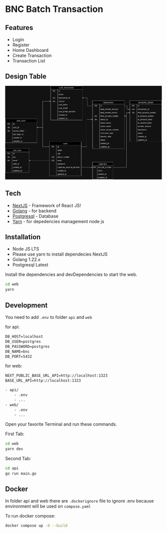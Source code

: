# BNC Batch Transaction

## Features

- Login
- Register
- Home Dashboard
- Create Transaction
- Transaction List

## Design Table

![design_table](./docs/bnc_diagram.jpg)

## Tech

- [NextJS] - Framework of React JS!
- [Golang] - for backend
- [Postgresql] - Database
- [Yarn] - for depedencies management node js

## Installation

- Node JS LTS
- Please use yarn to install dependecies NextJS
- Golang 1.22.x
- Postgresql Latest

Install the dependencies and devDependencies to start the web.

```sh
cd web
yarn
```

## Development

You need to add `.env` to folder `api` and `web`

for api:

```
DB_HOST=localhost
DB_USER=postgres
DB_PASSWORD=postgres
DB_NAME=bnc
DB_PORT=5432
```

for web:

```
NEXT_PUBLIC_BASE_URL_API=http://localhost:1323
BASE_URL_API=http://localhost:1323
```

```
- api/
    - .env
    - ...
- web/
    - .env
    - ...
```

Open your favorite Terminal and run these commands.

First Tab:

```sh
cd web
yarn dev
```

Second Tab:

```sh
cd api
go run main.go
```

## Docker

In folder api and web there are `.dockerignore` file to ignore .env because environment will be used on `compose.yaml`

To run docker compose:

```sh
docker compose up -d --build
```

[NextJS]: https://nextjs.org/
[Golang]: https://go.dev/
[Postgresql]: https://www.postgresql.org/
[Yarn]: https://classic.yarnpkg.com/en/docs
